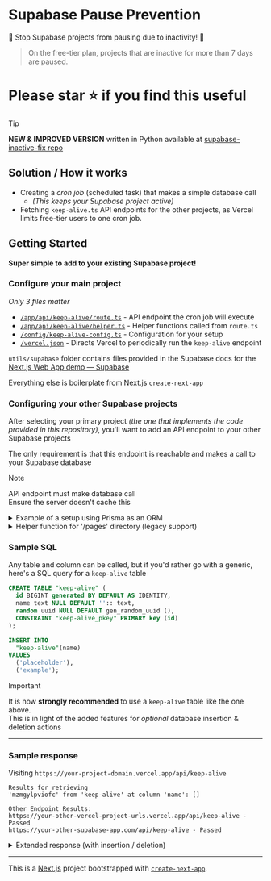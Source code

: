 # Supabase Pause Prevention

🛑 Stop Supabase projects from pausing due to inactivity! :raised_hands:

> On the free-tier plan, projects that are inactive for more than 7 days are paused.


# Please star ⭐️ if you find this useful 


> [!TIP]
> __NEW & IMPROVED VERSION__ written in Python available at [supabase-inactive-fix repo](https://github.com/travisvn/supabase-inactive-fix)



## Solution / How it works

- Creating a _cron job_ (scheduled task) that makes a simple database call
  - _(This keeps your Supabase project active)_
- Fetching `keep-alive.ts` API endpoints for the other projects, as Vercel limits free-tier users to one cron job.

## Getting Started

**Super simple to add to your existing Supabase project!**

### Configure your main project

_Only 3 files matter_

- [`/app/api/keep-alive/route.ts`](app/api/keep-alive/route.ts) - API endpoint the cron job will execute
- [`/app/api/keep-alive/helper.ts`](app/api/keep-alive/helper.ts) - Helper functions called from `route.ts`
- [`/config/keep-alive-config.ts`](config/keep-alive-config.ts) - Configuration for your setup
- [`/vercel.json`](vercel.json) - Directs Vercel to periodically run the `keep-alive` endpoint

`utils/supabase` folder contains files provided in the Supabase docs for the [Next.js Web App demo — Supabase](https://supabase.com/docs/guides/getting-started/tutorials/with-nextjs)

Everything else is boilerplate from Next.js `create-next-app`

### Configuring your other Supabase projects

After selecting your primary project _(the one that implements the code provided in this repository)_, you'll want to add an API endpoint to your other Supabase projects

The only requirement is that this endpoint is reachable and makes a call to your Supabase database


> [!NOTE]
> API endpoint must make database call   
> Ensure the server doesn't cache this


<details>

<summary>Example of a setup using Prisma as an ORM</summary>

`/pages/api/keep-alive.ts` 

```typescript
// Next.js API route support: https://nextjs.org/docs/api-routes/introduction
import type { NextApiRequest, NextApiResponse } from 'next'
import { prisma } from 'src/server/db'

// See next example for contents of @/utils/helper
import { generateRandomString } from '@/utils/helper'

export default async function handler(
  _req: NextApiRequest,
  res: NextApiResponse
) {
  try {
    const randomString = generateRandomString()
    const dbResponse = await prisma.keepAlive.findMany({
      where: {
        name: {
          equals: randomString,
        }
      }
    })
    const successMessage = (dbResponse != null) ? `Success - found ${dbResponse.length} entries` : "Fail"
    res.status(200).json(successMessage)
  } catch (e) {
    res.status(401).send("There was an error")
  }
}
```

`/prisma/schema.prisma`

```prisma
// This is your Prisma schema file,
// learn more about it in the docs: https://pris.ly/d/prisma-schema

generator client {
  provider        = "prisma-client-js"
  previewFeatures = ["postgresqlExtensions"]
}

datasource db {
  provider   = "postgresql"
  url        = env("DATABASE_URL")
  extensions = [uuidOssp(map: "uuid-ossp")]
}

model KeepAlive {
  id     BigInt  @id @default(autoincrement())
  name   String? @default("")
  random String? @default(dbgenerated("gen_random_uuid()")) @db.Uuid
}
```
</details>

<details>

  <summary>Helper function for '/pages' directory (legacy support)</summary>

  `/utils/helper.ts`

  ```typescript
  const defaultRandomStringLength: number = 12
  
  const alphabetOffset: number = 'a'.charCodeAt(0)
  export const generateRandomString = (length: number = defaultRandomStringLength) => {
    let newString = ''
  
    for (let i = 0; i < length; i++) {
      newString += String.fromCharCode(alphabetOffset + Math.floor(Math.random() * 26))
    }
  
    return newString
  }
  ```
</details>

### Sample SQL 

Any table and column can be called, but if you'd rather go with a generic, here's a SQL query for a `keep-alive` table 

```sql
CREATE TABLE "keep-alive" (
  id BIGINT generated BY DEFAULT AS IDENTITY,
  name text NULL DEFAULT '':: text,
  random uuid NULL DEFAULT gen_random_uuid (),
  CONSTRAINT "keep-alive_pkey" PRIMARY key (id)
);

INSERT INTO
  "keep-alive"(name)
VALUES
  ('placeholder'),
  ('example');
```

> [!IMPORTANT]
> It is now **strongly recommended** to use a `keep-alive` table like the one above.   
> This is in light of the added features for _optional_ database insertion & deletion actions

___

### Sample response

Visiting `https://your-project-domain.vercel.app/api/keep-alive` 

```
Results for retrieving
'mzmgylpviofc' from 'keep-alive' at column 'name': []

Other Endpoint Results:
https://your-other-vercel-project-urls.vercel.app/api/keep-alive - Passed
https://your-other-supabase-app.com/api/keep-alive - Passed

```

<details>
<summary>Extended response (with insertion / deletion)</summary>
  
```
Results for retrieving entries from 'keep-alive' - 'name column: [{"name":"placeholder"},{"name":"random"}, ... ,{"name":"uujyzdnsbrgi"}]

Results for deleting
'uujyzdnsbrgi' from 'keep-alive' at column 'name': success
```

</details>

___

This is a [Next.js](https://nextjs.org/) project bootstrapped with [`create-next-app`](https://github.com/vercel/next.js/tree/canary/packages/create-next-app).
